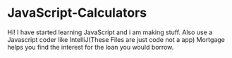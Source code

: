 # JavaScript-Calculators
Hi!
I have started learning JavaScript and i am making stuff.
Also use a Javascript coder like IntelliJ(These Files are just code not a app)
Mortgage helps you find the interest for the loan you would borrow.
